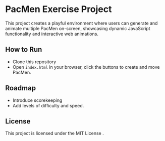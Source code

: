 # PacMen Exercise Project

This project creates a playful environment where users can generate and animate multiple PacMen on-screen, showcasing dynamic JavaScript functionality and interactive web animations.

## How to Run
- Clone this repository
- Open `index.html` in your browser, click the buttons to create and move PacMen.

## Roadmap
- Introduce scorekeeping
- Add levels of difficulty and speed.

## License
This project is licensed under the MIT License .
